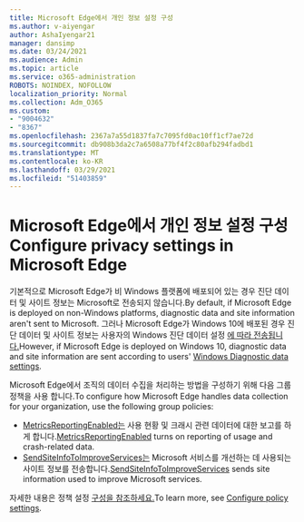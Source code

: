 ```yaml
---
title: Microsoft Edge에서 개인 정보 설정 구성
ms.author: v-aiyengar
author: AshaIyengar21
manager: dansimp
ms.date: 03/24/2021
ms.audience: Admin
ms.topic: article
ms.service: o365-administration
ROBOTS: NOINDEX, NOFOLLOW
localization_priority: Normal
ms.collection: Adm_O365
ms.custom:
- "9004632"
- "8367"
ms.openlocfilehash: 2367a7a55d1837fa7c7095fd0ac10ff1cf7ae72d
ms.sourcegitcommit: db908b3da2c7a6508a77bf4f2c80afb294fadbd1
ms.translationtype: MT
ms.contentlocale: ko-KR
ms.lasthandoff: 03/29/2021
ms.locfileid: "51403859"
---
```

# <a name="configure-privacy-settings-in-microsoft-edge"></a><span data-ttu-id="17cab-102">Microsoft Edge에서 개인 정보 설정 구성</span><span class="sxs-lookup"><span data-stu-id="17cab-102">Configure privacy settings in Microsoft Edge</span></span>

<span data-ttu-id="17cab-103">기본적으로 Microsoft Edge가 비 Windows 플랫폼에 배포되어 있는 경우 진단 데이터 및 사이트 정보는 Microsoft로 전송되지 않습니다.</span><span class="sxs-lookup"><span data-stu-id="17cab-103">By default, if Microsoft Edge is deployed on non-Windows platforms, diagnostic data and site information aren't sent to Microsoft.</span></span> <span data-ttu-id="17cab-104">그러나 Microsoft Edge가 Windows 10에 배포된 경우 진단 데이터 및 사이트 정보는 사용자의 Windows 진단 데이터 설정 [에 따라 전송됩니다.](https://go.microsoft.com/fwlink/?linkid=2132472)</span><span class="sxs-lookup"><span data-stu-id="17cab-104">However, if Microsoft Edge is deployed on Windows 10, diagnostic data and site information are sent according to users' [Windows Diagnostic data settings](https://go.microsoft.com/fwlink/?linkid=2132472).</span></span>

<span data-ttu-id="17cab-105">Microsoft Edge에서 조직의 데이터 수집을 처리하는 방법을 구성하기 위해 다음 그룹 정책을 사용 합니다.</span><span class="sxs-lookup"><span data-stu-id="17cab-105">To configure how Microsoft Edge handles data collection for your organization, use the following group policies:</span></span>
- <span data-ttu-id="17cab-106">[MetricsReportingEnabled는](https://go.microsoft.com/fwlink/?linkid=2132470) 사용 현황 및 크래시 관련 데이터에 대한 보고를 하게 합니다.</span><span class="sxs-lookup"><span data-stu-id="17cab-106">[MetricsReportingEnabled](https://go.microsoft.com/fwlink/?linkid=2132470) turns on reporting of usage and crash-related data.</span></span>
- <span data-ttu-id="17cab-107">[SendSiteInfoToImproveServices는](https://go.microsoft.com/fwlink/?linkid=2132470) Microsoft 서비스를 개선하는 데 사용되는 사이트 정보를 전송합니다.</span><span class="sxs-lookup"><span data-stu-id="17cab-107">[SendSiteInfoToImproveServices](https://go.microsoft.com/fwlink/?linkid=2132470) sends site information used to improve Microsoft services.</span></span>

<span data-ttu-id="17cab-108">자세한 내용은 정책 설정 [구성을 참조하세요.](https://go.microsoft.com/fwlink/?linkid=2132577)</span><span class="sxs-lookup"><span data-stu-id="17cab-108">To learn more, see [Configure policy settings](https://go.microsoft.com/fwlink/?linkid=2132577).</span></span>

